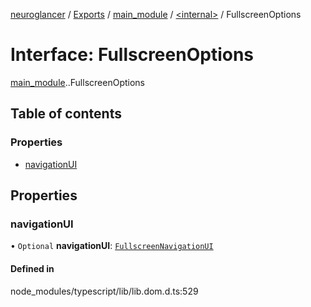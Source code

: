 [neuroglancer](../README.md) / [Exports](../modules.md) / [main\_module](../modules/main_module.md) / [<internal\>](../modules/main_module._internal_.md) / FullscreenOptions

# Interface: FullscreenOptions

[main_module](../modules/main_module.md).[<internal>](../modules/main_module._internal_.md).FullscreenOptions

## Table of contents

### Properties

- [navigationUI](main_module._internal_.FullscreenOptions.md#navigationui)

## Properties

### navigationUI

• `Optional` **navigationUI**: [`FullscreenNavigationUI`](../modules/main_module._internal_.md#fullscreennavigationui)

#### Defined in

node_modules/typescript/lib/lib.dom.d.ts:529

